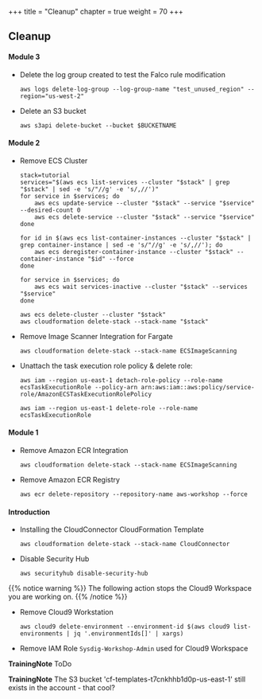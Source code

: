 +++
title = "Cleanup"
chapter = true
weight = 70
+++

## Cleanup
#### Module 3
- Delete the log group created to test the Falco rule modification

    ```
    aws logs delete-log-group --log-group-name "test_unused_region" --region="us-west-2"
    ```

- Delete an S3 bucket

    ```
    aws s3api delete-bucket --bucket $BUCKETNAME
    ```

#### Module 2

- Remove ECS Cluster

    ```
    stack=tutorial
    services="$(aws ecs list-services --cluster "$stack" | grep "$stack" | sed -e 's/"//g' -e 's/,//')"
    for service in $services; do
        aws ecs update-service --cluster "$stack" --service "$service" --desired-count 0
        aws ecs delete-service --cluster "$stack" --service "$service"
    done

    for id in $(aws ecs list-container-instances --cluster "$stack" | grep container-instance | sed -e 's/"//g' -e 's/,//'); do
        aws ecs deregister-container-instance --cluster "$stack" --container-instance "$id" --force
    done

    for service in $services; do
        aws ecs wait services-inactive --cluster "$stack" --services "$service"
    done

    aws ecs delete-cluster --cluster "$stack"
    aws cloudformation delete-stack --stack-name "$stack"
    ```
<!-- ecs-cli compose service rm --cluster-config tutorial --ecs-profile tutorial-profile
ecs-cli down --force --cluster-config tutorial --ecs-profile tutorial-profile -->

- Remove Image Scanner Integration for Fargate

    ```
    aws cloudformation delete-stack --stack-name ECSImageScanning
    ```

- Unattach the task execution role policy & delete role:

    ```
    aws iam --region us-east-1 detach-role-policy --role-name ecsTaskExecutionRole --policy-arn arn:aws:iam::aws:policy/service-role/AmazonECSTaskExecutionRolePolicy

    aws iam --region us-east-1 delete-role --role-name ecsTaskExecutionRole
    ```


#### Module 1
<!-- - Remove container image from Amazon ECR Registry
    ```
    docker registry rmi $IMAGE
    ``` -->

- Remove Amazon ECR Integration

    ```
    aws cloudformation delete-stack --stack-name ECSImageScanning
    ```

- Remove Amazon ECR Registry

    ```
    aws ecr delete-repository --repository-name aws-workshop --force
    ```


#### Introduction
  - Installing the CloudConnector CloudFormation Template

    ```
    aws cloudformation delete-stack --stack-name CloudConnector
    ```

  - Disable Security Hub

    ```
    aws securityhub disable-security-hub
    ```

{{% notice warning %}}
The following action stops the Cloud9 Workspace you are working on.
{{% /notice %}}

  - Remove Cloud9 Workstation

    <!-- ```
    aws ec2 stop-instances --instance-ids $(curl -s 169.254.169.254/latest/dynamic/instance-identity/document | jq -r '.instanceId')
    ```

    Or this? -->

    ```
    aws cloud9 delete-environment --environment-id $(aws cloud9 list-environments | jq '.environmentIds[]' | xargs)
    ```

 - Remove IAM Role `Sysdig-Workshop-Admin` used for Cloud9 Workspace

**TrainingNote** ToDo

**TrainingNote** The S3 bucket 'cf-templates-t7cnkhhb1d0p-us-east-1' still exists in the account - that cool?

<!-- ___

#### Delete images pushed and ECR registry

Go to ECR dashboard on AWS, and remove all repositories \
[https://console.aws.amazon.com/ecr/repositories?region=us-east-1](https://console.aws.amazon.com/ecr/repositories?region=us-east-1)


#### Delete ECS Fargate cluster

_[Use CloudFormation stack delete]_


#### Delete CloudFormation stacks (only if you are not going to use them)

Go to the CloudFormation dashboard on AWS, select and delete each of the stacks. \
[https://console.aws.amazon.com/cloudformation/home?region=us-east-1](https://console.aws.amazon.com/cloudformation/home?region=us-east-1)

[Insert screenshot with all stacks deployed when service role conflict is resolved]


#### Delete other resources

Delete the log group create to test the Falco rule modification

  ```
  aws logs delete-log-group --log-group-name "test_unused_region" --region="us-west-2"
  ```
____ -->
